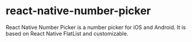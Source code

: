 # react-native-number-picker
React Native Number Picker is a number picker for iOS and Android. It is based on React Native FlatList and customizable.
